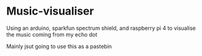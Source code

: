 # Music-visualiser
Using an arduino, sparkfun spectrum shield, and raspberry pi 4 to visualise the music coming from my echo dot

Mainly jsut going to use this as a pastebin
